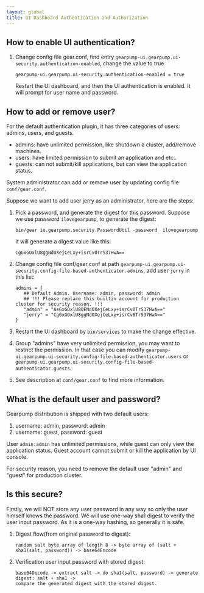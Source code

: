 ```yaml
---
layout: global
title: UI Dashboard Authentication and Authorization
---
```


## How to enable UI authentication?

1. Change config file gear.conf, find entry `gearpump-ui.gearpump.ui-security.authentication-enabled`, change the value to true

   ```
   gearpump-ui.gearpump.ui-security.authentication-enabled = true
   ```
   
   Restart the UI dashboard, and then the UI authentication is enabled. It will prompt for user name and password.
   
## How to add or remove user?

For the default authentication plugin, it has three categories of users: admins, users, and guests.


* admins: have unlimited permission, like shutdown a cluster, add/remove machines.
* users: have limited permission to submit an application and etc..
* guests: can not submit/kill applications, but can view the application status.

System administrator can add or remove user by updating config file `conf/gear.conf`.  

Suppose we want to add user jerry as an administrator, here are the steps:
  
1. Pick a password, and generate the digest for this password. Suppose we use password `ilovegearpump`, 
   to generate the digest:
   
   ```
   bin/gear io.gearpump.security.PasswordUtil -password  ilovegearpump
   ```
   
   It will generate a digest value like this:
   
   ```
   CgGxGOxlU8ggNdOXejCeLxy+isrCv0TrS37HwA==
   ```

2. Change config file conf/gear.conf at path `gearpump-ui.gearpump.ui-security.config-file-based-authenticator.admins`,
   add user `jerry` in this list:
   
   ```
   admins = {
      ## Default Admin. Username: admin, password: admin
      ## !!! Please replace this builtin account for production cluster for security reason. !!!
      "admin" = "AeGxGOxlU8QENdOXejCeLxy+isrCv0TrS37HwA=="
      "jerry" = "CgGxGOxlU8ggNdOXejCeLxy+isrCv0TrS37HwA=="
   }
   ```

3. Restart the UI dashboard by `bin/services` to make the change effective.

4. Group "admins" have very unlimited permission, you may want to restrict the permission. In that case 
   you can modify `gearpump-ui.gearpump.ui-security.config-file-based-authenticator.users` or
   `gearpump-ui.gearpump.ui-security.config-file-based-authenticator.guests`.

5. See description at `conf/gear.conf` to find more information.   
   
## What is the default user and password?

Gearpump distribution is shipped with two default users:

1. username: admin, password: admin
2. username: guest, password: guest

User `admin:admin` has unlimited permissions, while guest can only view the application status. Guest account cannot 
submit or kill the application by UI console.

For security reason, you need to remove the default user "admin" and "guest" for production cluster.

## Is this secure?

Firstly, we will NOT store any user password in any way so only the user himself knows the password. 
We will use one-way sha1 digest to verify the user input password. As it is a one-way hashing,
so generally it is safe.

1. Digest flow(from original password to digest):
 
   ```
   random salt byte array of length 8 -> byte array of (salt + sha1(salt, password)) -> base64Encode
   ```
   
2. Verification user input password with stored digest:
 
   ```
   base64Decode -> extract salt -> do sha1(salt, password) -> generate digest: salt + sha1 ->
   compare the generated digest with the stored digest.
   ```
